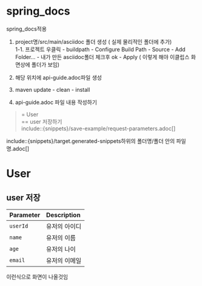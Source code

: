 # spring_docs
spring_docs적용

1. project명/src/main/asciidoc 폴더 생성 ( 실제 물리적인 폴더에 추가)    
1-1. 프로젝트 우클릭 - buildpath - Configure Build Path - Source - Add Folder... - 내가 만든 asciidoc폴더 체크후 ok - Apply ( 이렇게 해야 이클립스 화면상에 폴더가 보임)    
2. 해당 위치에 api-guide.adoc파일 생성    
3. maven update - clean - install    

4. api-guide.adoc 파일 내용 작성하기    

> = User     
> == user 저장하기      
> include::{snippets}/save-example/request-parameters.adoc[]      

include::{snippets}/target.generated-snippets하위의 폴더명/폴더 안의 파일명.adoc[]

# User

## user 저장

| Parameter | Description   |
| :-------- | :------------ |
| `userId`  | 유저의 아이디 |
| `name`    | 유저의 이름   |
| `age`     | 유저의 나이   |
| `email`   | 유저의 이메일 |    

이런식으로 화면이 나올것임





